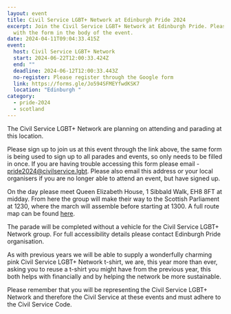 ```yaml
---
layout: event
title: Civil Service LGBT+ Network at Edinburgh Pride 2024
excerpt: Join the Civil Service LGBT+ Network at Edinburgh Pride. Please sign up
  with the form in the body of the event.
date: 2024-04-11T09:04:33.415Z
event:
  host: Civil Service LGBT+ Network
  start: 2024-06-22T12:00:33.424Z
  end: ""
  deadline: 2024-06-12T12:00:33.443Z
  no-register: Please register through the Google form
  link: https://forms.gle/Jo594SFMEYfwdKSK7
  location: "Edinburgh "
category:
  - pride-2024
  - scotland
---
```

The Civil Service LGBT+ Network are planning on attending and parading at this location.

Please sign up to join us at this event through the link above, the same form is being used to sign up to all parades and events, so only needs to be filled in once. If you are having trouble accessing this form please email - [pride2024@civilservice.lgbt](mailto:pride2024@civilservice.lgbt). Please also email this address or your local organisers if you are no longer able to attend an event, but have signed up.

O﻿n the day please meet Queen Elizabeth House, 1 Sibbald Walk, EH8 8FT at midday. From here the group will make their way to the Scottish Parliament at 1230, where the march will assemble before starting at 1300. A full route map can be found [here](https://www.prideedinburgh.org/the-march/).

T﻿he parade will be completed without a vehicle for the Civil Service LGBT+ Network group. For full accessibility details please contact Edinburgh Pride organisation.

As with previous years we will be able to supply a wonderfully charming pink Civil Service LGBT+ Network t-shirt, we are, this year more than ever, asking you to reuse a t-shirt you might have from the previous year, this both helps with financially and by helping the network be more sustainable. 

Please remember that you will be representing the Civil Service LGBT+ Network and therefore the Civil Service at these events and must adhere to the Civil Service Code.